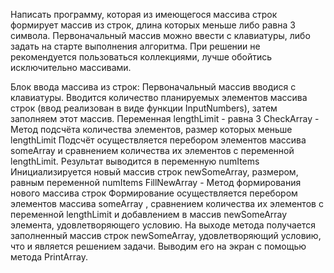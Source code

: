 Написать программу, которая из имеющегося массива строк формирует массив из строк, длина которых меньше либо равна 3 символа. Первоначальный массив можно ввести с клавиатуры, либо задать на старте выполнения алгоритма. При решении не рекомендуется пользоваться коллекциями, лучше обойтись исключительно массивами.

Блок ввода массива из строк:
Первоначальный массив вводися с клавиатуры. 
Вводится количество планируемых элементов массива строк (ввод реализован в виде функции InputNumbers), затем заполняем этот массив.
Переменная lengthLimit - равна 3
CheckArray - Метод подсчёта количества элементов, размер которых меньше lengthLimit
Подсчёт осуществляется перебором элементов массива someArray и сравнением количества их элементов с переменной lengthLimit.
Результат выводится в переменную numItems 
Инициализируется новый массив строк newSomeArray, размером, равным переменной numItems 
FillNewArray - Метод формирования нового массива строк
Формирование осуществляется перебором элементов массива someArray , сравнением количества их элементов с переменной  lengthLimit и добавлением в массив newSomeArray элемента, удовлетворяющего условию.
На выходе метода получается заполненный массив строк newSomeArray, удовлетворяющий условию, что и является решением задачи.
Выводим его на экран с помощью метода PrintArray.